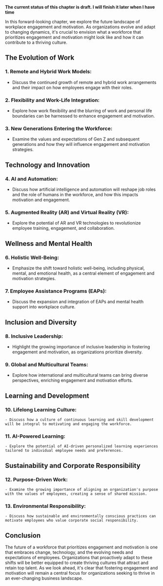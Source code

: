 **The current status of this chapter is draft. I will finish it later when I have time**

In this forward-looking chapter, we explore the future landscape of workplace engagement and motivation. As organizations evolve and adapt to changing dynamics, it's crucial to envision what a workforce that prioritizes engagement and motivation might look like and how it can contribute to a thriving culture.

**The Evolution of Work**
-------------------------

### **1. Remote and Hybrid Work Models:**

* Discuss the continued growth of remote and hybrid work arrangements and their impact on how employees engage with their roles.

### **2. Flexibility and Work-Life Integration:**

* Explore how work flexibility and the blurring of work and personal life boundaries can be harnessed to enhance engagement and motivation.

### **3. New Generations Entering the Workforce:**

* Examine the values and expectations of Gen Z and subsequent generations and how they will influence engagement and motivation strategies.

**Technology and Innovation**
-----------------------------

### **4. AI and Automation:**

* Discuss how artificial intelligence and automation will reshape job roles and the role of humans in the workforce, and how this impacts motivation and engagement.

### **5. Augmented Reality (AR) and Virtual Reality (VR):**

* Explore the potential of AR and VR technologies to revolutionize employee training, engagement, and collaboration.

**Wellness and Mental Health**
------------------------------

### **6. Holistic Well-Being:**

* Emphasize the shift toward holistic well-being, including physical, mental, and emotional health, as a central element of engagement and motivation strategies.

### **7. Employee Assistance Programs (EAPs):**

* Discuss the expansion and integration of EAPs and mental health support into workplace culture.

**Inclusion and Diversity**
---------------------------

### **8. Inclusive Leadership:**

* Highlight the growing importance of inclusive leadership in fostering engagement and motivation, as organizations prioritize diversity.

### **9. Global and Multicultural Teams:**

* Explore how international and multicultural teams can bring diverse perspectives, enriching engagement and motivation efforts.

**Learning and Development**
----------------------------

### **10. Lifelong Learning Culture:**

    - Discuss how a culture of continuous learning and skill development will be integral to motivating and engaging the workforce.

### **11. AI-Powered Learning:**

    - Explore the potential of AI-driven personalized learning experiences tailored to individual employee needs and preferences.

**Sustainability and Corporate Responsibility**
-----------------------------------------------

### **12. Purpose-Driven Work:**

    - Examine the growing importance of aligning an organization's purpose with the values of employees, creating a sense of shared mission.

### **13. Environmental Responsibility:**

    - Discuss how sustainable and environmentally conscious practices can motivate employees who value corporate social responsibility.

**Conclusion**
--------------

The future of a workforce that prioritizes engagement and motivation is one that embraces change, technology, and the evolving needs and expectations of employees. Organizations that proactively adapt to these shifts will be better equipped to create thriving cultures that attract and retain top talent. As we look ahead, it's clear that fostering engagement and motivation will remain a central focus for organizations seeking to thrive in an ever-changing business landscape.
